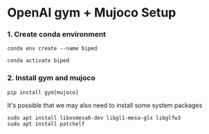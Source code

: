# OpenAI gym + Mujoco Setup

### 1. Create conda environment

```
conda env create --name biped

conda activate biped
```

### 2. Install gym and mujoco



```
pip install gym[mujoco]
```



It's possible that we may also need to install some system packages

```
sudo apt install libosmesa6-dev libgl1-mesa-glx libglfw3
sudo apt install patchelf
```





